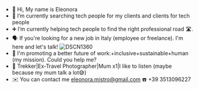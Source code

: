 - 👋 Hi, My name is Eleonora 
- 🔗 I’m currently searching tech people for my clients and clients for tech people
- ➕ I’m currently helping tech people to find the right professional road 🛣️. 
- 🗣️ If you're looking for a new job in Italy (employee or freelance). I'm here and let's talk!
  ![DSCN1360](https://github.com/EleonoraMistro/EleonoraMistro/assets/171784445/254631ed-313e-49a1-9644-72e29093c7ab)
- 🚀 I'm promoting a better future of work:+inclusive+sustainable+human (my mission). Could you help me?
- 🐾 Trekker|Ex-Travel Photographer|Mum x1|I like to listen (maybe because my mum talk a lot😅)
- ✉️ You can contact me eleonora.mistro@gmail.com ☎️ +39 3513096227
<!---
EleonoraMistro/EleonoraMistro is a ✨ special ✨ repository because its `README.md` (this file) appears on your GitHub profile.
You can click the Preview link to take a look at your changes.
--->
